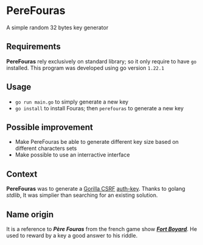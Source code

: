 # PereFouras
A simple random 32 bytes key generator

## Requirements
**PereFouras** rely exclusively on standard library; so it only require to have `go` installed.
This program was developed using go version `1.22.1`

## Usage
- `go run main.go` to simply generate a new key
- `go install` to install Fouras; then `perefouras` to generate a new key

## Possible improvement
- Make PereFouras be able to generate different key size based on different characters sets
- Make possible to use an interractive interface

## Context
**PereFouras** was to generate a [Gorilla CSRF](https://github.com/gorilla/csrf) [auth-key](https://github.com/gorilla/csrf?tab=readme-ov-file#examples). Thanks to golang *stdlib*, It was simplier than searching for an existing solution.

## Name origin
It is a reference to ***Père Fouras*** from the french game show ***[Fort Boyard](https://en.wikipedia.org/wiki/Fort_Boyard_(game_show))***.
He used to reward by a key a good answer to his riddle.